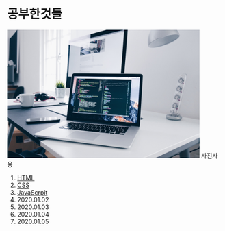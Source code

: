 <html>
  <head>
<meta charset="utf-8">
<title>웹프로그래밍</title>
  </head>
  <body>
    <h1>공부한것들</h1>
    <p>
    <img src="coding.jpg" width="450">
    사진사용
    </p>
      <ol>
        <li><a href="1-1.html">HTML</a></li>
        <li><a href="1-2.html">CSS</a></li>
        <li><a href="1-3.html">JavaScrpit</a></li>
        <li>2020.01.02</li>
        <li>2020.01.03</li>
        <li>2020.01.04</li>
        <li>2020.01.05</li>
      </ol>
  </body>
</html>
